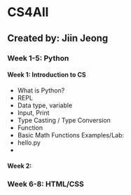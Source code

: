 # CS4All
## Created by: Jiin Jeong
### Week 1-5: Python
#### Week 1: Introduction to CS
* What is Python?
* REPL
* Data type, variable
* Input, Print
* Type Casting / Type Conversion
* Function
* Basic Math Functions
Examples/Lab:
* hello.py
* 

#### Week 2: 
### Week 6-8: HTML/CSS
